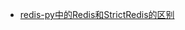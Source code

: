 - [redis-py中的Redis和StrictRedis的区别](https://blog.csdn.net/dongyouyuan/article/details/79086831?spm=1001.2101.3001.6661.1&utm_medium=distribute.pc_relevant_t0.none-task-blog-2%7Edefault%7ECTRLIST%7ERate-1-79086831-blog-85052846.pc_relevant_3mothn_strategy_recovery&depth_1-utm_source=distribute.pc_relevant_t0.none-task-blog-2%7Edefault%7ECTRLIST%7ERate-1-79086831-blog-85052846.pc_relevant_3mothn_strategy_recovery&utm_relevant_index=1)